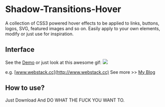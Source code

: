 # Shadow-Transitions-Hover
A collection of CSS3 powered hover effects to be applied to links, buttons, logos, SVG, featured images and so on. Easily apply to your own elements, modify or just use for inspiration. 

## Interface
See the [Demo](http://ViggoZ.github.io/Shadow-Transitions-Hover)  or just look at this awesome gif:
![](http://ViggoZ.github.io/Shadow-Transitions-Hover/Shadow-Transitions-Hover.gif)

e.g. [www.webstack.cc](http://www.webstack.cc)
See more >> [My Blog](http://www.viggoz.com)

## How to use?
Just Download And DO WHAT THE FUCK YOU WANT TO.
